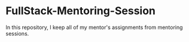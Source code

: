 # FullStack-Mentoring-Session
In this repository, I keep all of my mentor's assignments from mentoring sessions.
